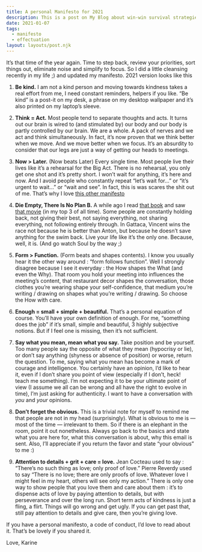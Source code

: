 ```yaml
---
title: A personal Manifesto for 2021
description: This is a post on My Blog about win-win survival strategies.
date: 2021-01-07
tags:
  - manifesto
  - effectuation
layout: layouts/post.njk
---
```


It’s that time of the year again. Time to step back, review your priorities, sort things out, eliminate noise and simplify to focus. So I did a little cleansing recently in my life ;) and updated my manifesto. 2021 version looks like this

1. **Be kind.** I am not a kind person and moving towards kindness takes a real effort from me, I need constant reminders, helpers if you like. “Be kind” is a post-it on my desk, a phrase on my desktop wallpaper and it’s also printed on my laptop’s sleeve.  

2. **Think = Act.** Most people tend to separate thoughts and acts. It turns out our brain is wired to (and stimulated by) our body and our body is partly controlled by our brain. We are a whole. A pack of nerves and we act and think simultaneously. In fact, it’s now proven that we think better when we move. And we move better when we focus. It’s an absurdity to consider that our legs are just a way of getting our heads to meetings.  

3. **Now > Later.** (Now beats Later) Every single time. Most people live their lives like it’s a rehearsal for the Big Act. There is no rehearsal, you only get one shot and it’s pretty short. I won’t wait for anything, it’s here and now. And I avoid people who constantly repeat “let’s wait for…” or “it’s urgent to wait…” or “wait and see”. In fact, this is was scares the shit out of me. That’s why I love [this other manifesto](https://medium.com/@bre/the-cult-of-done-manifesto-724ca1c2ff13)

4. **Die Empty, There Is No Plan B.** A while ago I read [that book](https://www.amazon.fr/Die-Empty-Unleash-Your-Every/dp/1591845890) and saw [that movie](https://www.youtube.com/watch?v=7u3RrbNpRUQ) (in my top 3 of all time). Some people are constantly holding back, not giving their best, not saying everything, not sharing everything, not following entirely through. In Gattaca, Vincent wins the race not because he is better than Anton, but because he doesn’t save anything for the swim back. Live your life like it’s the only one. Because, well, it is. (And go watch Soul by the way ;)

5. **Form > Function.** (Form beats and shapes contents). I know you usually hear it the other way around : “form follows function”. Well I strongly disagree because I see it everyday : the How shapes the What (and even the Why). That room you hold your meeting into influences the meeting’s content, that restaurant decor shapes the conversation, those clothes you’re wearing shape your self-confidence, that medium you’re writing / drawing on shapes what you’re writing / drawing. So choose the How with care.

6. **Enough = small + simple + beautiful.** That’s a personal equation of course. You’ll have your own definition of enough. For me, “something does the job” if it’s small, simple and beautiful, 3 highly subjective notions. But if I feel one is missing, then it’s not sufficient.

7. **Say what you mean, mean what you say.** Take position and be yourself. Too many people say the opposite of what they mean (hypocrisy or lie), or don’t say anything (shyness or absence of position) or worse, return the question. To me, saying what you mean has become a mark of courage and intelligence. You certainly have an opinion, I’d like to hear it, even if I don’t share you point of view (especially if I don’t, heck! teach me something). I’m not expecting it to be your ultimate point of view (I assume we all can be wrong and all have the right to evolve in time), I’m just asking for authenticity. I want to have a conversation with *you* and *your* opinions.

8. **Don’t forget the obvious.** This is a trivial note for myself to remind me that people are not in my head (surprisingly). What is obvious to me is — most of the time — irrelevant to them. So if there is an elephant in the room, point it out nonetheless. Always go back to the basics and state what you are here for, what this conversation is about, why this email is sent. Also, I’ll appreciate if you return the favor and state “your obvious” to me :)

9. **Attention to details + grit + care = love.** Jean Cocteau used to say : “There’s no such thing as love; only proof of love.” Pierre Reverdy used to say “There is no love; there are only proofs of love. Whatever love I might feel in my heart, others will see only my action.” There is only one way to show people that you love them and care about them : it’s to dispense acts of love by paying attention to details, but with perseverance and over the long run. Short term acts of kindness is just a fling, a flirt. Things will go wrong and get ugly. If you can get past that, still pay attention to details and give care, then you’re giving love.


If you have a personal manifesto, a code of conduct, I’d love to read about it. That’s be lovely if you shared it.

Love,
Karine
